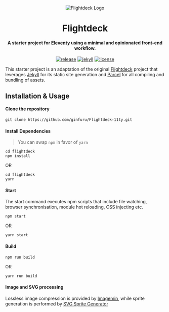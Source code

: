 <div align="center">
<p><img src="https://d.pr/free/i/FDUErn+" alt="Flightdeck Logo"></p>
<h1>Flightdeck</h1>
<h4>A starter project for <a href="https://www.11ty.dev/">Eleventy</a> using a minimal and opinionated front-end workflow.</h4>

[![release](https://img.shields.io/github/release/ginfuru/Flightdeck.svg?style=for-the-badge&logo=github&logoColor=white&colorA=101119&colorB=6D57FF)](https://github.com/ginfuru/Flightdeck-11ty/releases/latest) [![jekyll](https://img.shields.io/badge/Jekyll-v3.36+-373277.svg?style=for-the-badge&logo=jekyll&logoColor=white&colorA=101119&colorB=7273D6)](https://github.com/11ty/eleventy/releases/latest) [![license](https://img.shields.io/badge/License-MIT-373277.svg?style=for-the-badge&l&logoColor=white&colorA=101119&colorB=42557B)](https://github.com/ginfuru/Flightdeck/blob/master/LICENSE)

</div>

This starter project is an adaptation of the original [Flightdeck](https://github.com/flight-deck/Flightdeck) project that leverages [Jekyll](https://jekyllrb.com/) for its static site generation and [Parcel](https://parceljs.org/) for all compiling and bundling of assets.

## Installation & Usage

#### Clone the repository

```shell
git clone https://github.com/ginfuru/Flightdeck-11ty.git
```

#### Install Dependencies

> You can swap `npm` in favor of `yarn`

```shell
cd flightdeck
npm install
```

OR

```shell
cd flightdeck
yarn
```

#### Start

The start command executes npm scripts that include file watching, browser synchronisation, module hot reloading, CSS injecting etc.

```shell
npm start
```

OR

```shell
yarn start
```

#### Build

```shell
npm run build
```

OR

```shell
yarn run build
```

#### Image and SVG processing

Lossless image compression is provided by [Imagemin](https://github.com/imagemin/imagemin), while sprite generation is performed by [SVG Sprite Generator](https://github.com/frexy/svg-sprite-generator)
